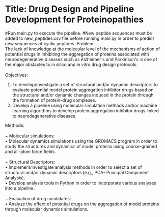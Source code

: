 # Title: Drug Design and Pipeline Development for Proteinopathies
#Run main.py to execute the pipeline.
#New peptide sequences must be added to new_peptides.csv file before running main.py in order to predict new sequences of cyclic peptides.
Problem:\
The lack of knowledge at the molecular level of the mechanisms of action of potential drugs in
inhibiting the aggregation of proteins associated with neurodegenerative diseases such as
Alzheimer's and Parkinson's is one of the major obstacles to in silico and in vitro drug design
protocols. \
\
Objectives:
1. To develop/investigate a set of structural and/or dynamic descriptors to evaluate potential
model protein aggregation inhibitor drugs based on the structural and/or dynamic changes
induced in the protein through the formation of protein-drug complexes.
2. Develop a pipeline using molecular simulation methods and/or machine learning algorithms
to develop protein aggregation inhibitor drugs linked to neurodegenerative diseases.

Methods:\
\
− Molecular simulations:\
  • Molecular dynamics simulations using the GROMACS program in order to study the
structures and dynamics of model proteins using coarse-grained and all-atom force
fields.\
\
− Structural Descriptors:\
  • Implement/investigate analysis methods in order to select a set of structural and/or
dynamic descriptors (e.g., PCA- Principal Component Analysis).\
  • Develop analysis tools in Python in order to incorporate various analyses into a
pipeline.\
\
− Evaluation of drug candidates:\
  • Analyze the effect of potential drugs on the aggregation of model proteins through
molecular dynamics simulations.

